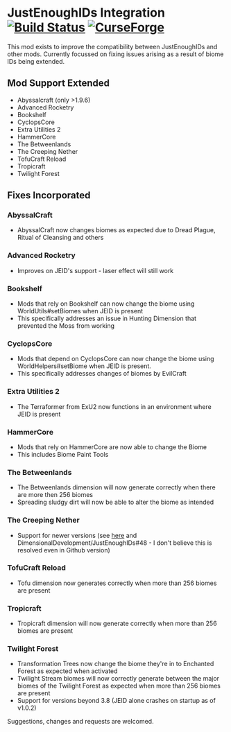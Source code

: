 # JustEnoughIDs Integration [![Build Status](https://travis-ci.org/robertdroptables-mcmods/JEIDsIntegration.svg?branch=master)](https://travis-ci.org/robertdroptables-mcmods/JEIDsIntegration) [![CurseForge](http://cf.way2muchnoise.eu/318572.svg)](https://www.curseforge.com/minecraft/mc-mods/justenoughids-integration-jeidsi)
This mod exists to improve the compatibility between JustEnoughIDs and other mods. Currently focussed on fixing issues arising as a result of biome IDs being extended.

## Mod Support Extended
* Abyssalcraft (only >1.9.6)
* Advanced Rocketry
* Bookshelf
* CyclopsCore
* Extra Utilities 2
* HammerCore
* The Betweenlands
* The Creeping Nether
* TofuCraft Reload
* Tropicraft
* Twilight Forest

## Fixes Incorporated
### AbyssalCraft
* AbyssalCraft now changes biomes as expected due to Dread Plague, Ritual of Cleansing and others

### Advanced Rocketry
* Improves on JEID's support - laser effect will still work

### Bookshelf
* Mods that rely on Bookshelf can now change the biome using WorldUtils#setBiomes when JEID is present
* This specifically addresses an issue in Hunting Dimension that prevented the Moss from working

### CyclopsCore
* Mods that depend on CyclopsCore can now change the biome using WorldHelpers#setBiome when JEID is present.
* This specifically addresses changes of biomes by EvilCraft

### Extra Utilities 2
* The Terraformer from ExU2 now functions in an environment where JEID is present

### HammerCore
* Mods that rely on HammerCore are now able to change the Biome
* This includes Biome Paint Tools

### The Betweenlands
* The Betweenlands dimension will now generate correctly when there are more then 256 biomes
* Spreading sludgy dirt will now be able to alter the biome as intended

### The Creeping Nether
* Support for newer versions (see [here](https://www.curseforge.com/minecraft/mc-mods/the-creeping-nether/issues/7) and DimensionalDevelopment/JustEnoughIDs#48 - I don't believe this is resolved even in Github version)

### TofuCraft Reload
* Tofu dimension now generates correctly when more than 256 biomes are present

### Tropicraft
* Tropicraft dimension will now generate correctly when more than 256 biomes are present

### Twilight Forest
* Transformation Trees now change the biome they're in to Enchanted Forest as expected when activated
* Twilight Stream biomes will now correctly generate between the major biomes of the Twilight Forest as expected when more than 256 biomes are present
* Support for versions beyond 3.8 (JEID alone crashes on startup as of v1.0.2)
 

Suggestions, changes and requests are welcomed.
